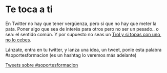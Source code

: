 # Te toca a ti

En Twitter no hay que tener vergüenza, pero sí que no hay que meter la pata. Poner algo que sea de interés para otros pero no ser un pesado.. o sea: el sentido común. Y por supuesto no seas un [Trol y si topas con uno, no lo cebes](https://es.wikipedia.org/wiki/Trol_(Internet)).

Lánzate, entra en tu twitter, y lanza una idea, un tweet, ponle esta palabra #soportesformacion (es un hashtag lo veremos más adelante)

<a class="twitter-timeline"  href="https://twitter.com/hashtag/soportesformacion" data-widget-id="960878386062249984">Tweets sobre #soportesformacion</a>
<script>!function(d,s,id){var js,fjs=d.getElementsByTagName(s)[0],p=/^http:/.test(d.location)?'http':'https';if(!d.getElementById(id)){js=d.createElement(s);js.id=id;js.src=p+"://platform.twitter.com/widgets.js";fjs.parentNode.insertBefore(js,fjs);}}(document,"script","twitter-wjs");</script>